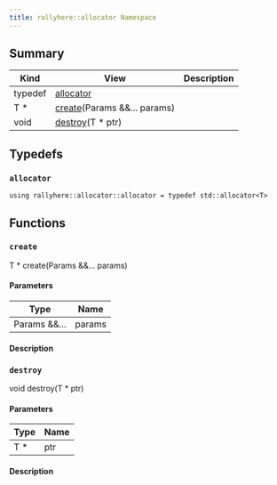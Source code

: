 ```yaml
---
title: rallyhere::allocator Namespace
---
```


## Summary
| Kind | View | Description |
|------|------|-------------|
|typedef|[allocator](/game-host-adapter/namespacerallyhere_1_1allocator/#namespacerallyhere_1_1allocator_1a72acd99bdea4508c86208ec46d611292)||
|T *|[create](/game-host-adapter/namespacerallyhere_1_1allocator/#namespacerallyhere_1_1allocator_1a200aed2eba9e9bd8791f9fa69c5ba262)(Params &&... params)||
|void|[destroy](/game-host-adapter/namespacerallyhere_1_1allocator/#namespacerallyhere_1_1allocator_1a25a4d2183bf86a60bfff9f8ff66b5c51)(T * ptr)||
## Typedefs



### `allocator` <a id="namespacerallyhere_1_1allocator_1a72acd99bdea4508c86208ec46d611292"></a>

`using rallyhere::allocator::allocator = typedef std::allocator<T>`





## Functions



### `create` <a id="namespacerallyhere_1_1allocator_1a200aed2eba9e9bd8791f9fa69c5ba262"></a>

T * create(Params &&... params)

#### Parameters

| Type | Name |
|------|------|
|Params &&...|params|

#### Description






### `destroy` <a id="namespacerallyhere_1_1allocator_1a25a4d2183bf86a60bfff9f8ff66b5c51"></a>

void destroy(T * ptr)

#### Parameters

| Type | Name |
|------|------|
|T *|ptr|

#### Description







